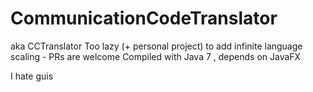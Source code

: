 CommunicationCodeTranslator
===========================
aka CCTranslator
Too lazy (+ personal project) to add infinite language scaling - PRs are welcome
Compiled with Java 7 , depends on JavaFX

I hate guis
